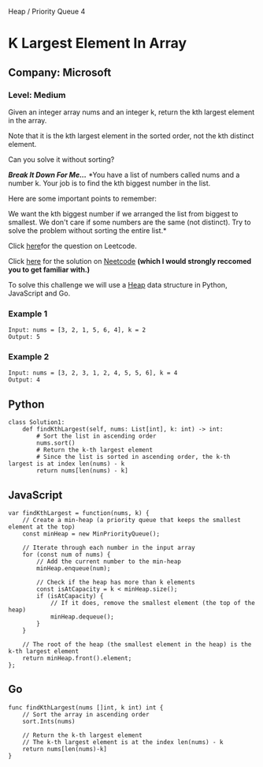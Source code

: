 Heap / Priority Queue 4
# K Largest Element In Array
## Company: Microsoft
### Level: Medium

Given an integer array nums and an integer k, return the kth largest element in the array.

Note that it is the kth largest element in the sorted order, not the kth distinct element.

Can you solve it without sorting?

***Break It Down For Me...***
*You have a list of numbers called nums and a number k. Your job is to find the kth biggest number in the list.

Here are some important points to remember:

We want the kth biggest number if we arranged the list from biggest to smallest.
We don't care if some numbers are the same (not distinct).
Try to solve the problem without sorting the entire list.*

Click [here](https://leetcode.com/problems/kth-largest-element-in-an-array/description/)for the question on Leetcode.

Click [here](https://www.youtube.com/watch?v=XEmy13g1Qxc) for the solution on [Neetcode](https://neetcode.io/) **(which I would strongly reccomed you to get familiar with.)**

To solve this challenge we will use a [Heap](https://www.studysmarter.co.uk/explanations/computer-science/data-structures/heap-data-structure/#:~:text=A%20heap%20data%20structure%20is%20a%20type%20of%20binary%20tree,priority%20queues%2C%20or%20scheduling%20programs.) data structure in Python, JavaScript and Go.


### Example 1
```
Input: nums = [3, 2, 1, 5, 6, 4], k = 2
Output: 5
```

### Example 2
```
Input: nums = [3, 2, 3, 1, 2, 4, 5, 5, 6], k = 4
Output: 4
```

## Python
```
class Solution1:
    def findKthLargest(self, nums: List[int], k: int) -> int:
        # Sort the list in ascending order
        nums.sort()
        # Return the k-th largest element
        # Since the list is sorted in ascending order, the k-th largest is at index len(nums) - k
        return nums[len(nums) - k]
```

## JavaScript
```
var findKthLargest = function(nums, k) {
    // Create a min-heap (a priority queue that keeps the smallest element at the top)
    const minHeap = new MinPriorityQueue();

    // Iterate through each number in the input array
    for (const num of nums) {
        // Add the current number to the min-heap
        minHeap.enqueue(num);

        // Check if the heap has more than k elements
        const isAtCapacity = k < minHeap.size();
        if (isAtCapacity) {
            // If it does, remove the smallest element (the top of the heap)
            minHeap.dequeue();
        }
    }

    // The root of the heap (the smallest element in the heap) is the k-th largest element
    return minHeap.front().element;
};
```

## Go
```
func findKthLargest(nums []int, k int) int {
    // Sort the array in ascending order
    sort.Ints(nums)
    
    // Return the k-th largest element
    // The k-th largest element is at the index len(nums) - k
    return nums[len(nums)-k]
}
```